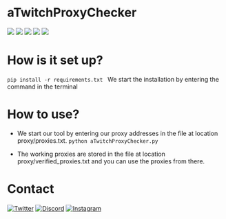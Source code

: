 # aTwitchProxyChecker
![](https://img.shields.io/github/stars/aTwitchProxyChecker/editor.md.svg) ![](https://img.shields.io/github/forks/aTwitchProxyChecker/editor.md.svg) ![](https://img.shields.io/github/tag/aTwitchProxyChecker/editor.md.svg) ![](https://img.shields.io/github/release/aTwitchProxyChecker/editor.md.svg) ![](https://img.shields.io/github/issues/aTwitchProxyChecker/editor.md.svg)

# How is it set up?
```pip install -r requirements.txt ```
We start the installation by entering the command in the terminal

# How to use?
- We start our tool by entering our proxy addresses in the file at location proxy/proxies.txt.
```python aTwitchProxyChecker.py```

- The working proxies are stored in the file at location proxy/verified_proxies.txt and you can use the proxies from there.

# Contact
<a href="https://twitter.com/absoft1" target="_blank"><img align="center" alt="Twitter" src="https://img.shields.io/badge/-Twitter-1DA1F2?style=flat-square&logo=twitter&logoColor=white" /></a> <a href="https://discord.com/users/711342691656532021/" target="_blank"><img align="center" alt="Discord" src="https://img.shields.io/badge/-Discord-7289DA?style=flat-square&logo=discord&logoColor=white" /></a> <a href="https://www.instagram.com/abloit1/" target="_blank"><img align="center" alt="Instagram" src="https://img.shields.io/badge/-Instagram-ba4acc?style=flat-square&logo=instagram&logoColor=white" /></a>
